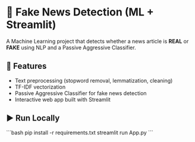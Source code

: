 # 📰 Fake News Detection (ML + Streamlit) 
 
A Machine Learning project that detects whether a news article is **REAL** or **FAKE** using NLP and a Passive Aggressive Classifier. 
 
## 🚀 Features 
- Text preprocessing (stopword removal, lemmatization, cleaning) 
- TF-IDF vectorization 
- Passive Aggressive Classifier for fake news detection 
- Interactive web app built with Streamlit 
 
## ▶️ Run Locally 
\`\`\`bash 
pip install -r requirements.txt 
streamlit run App.py 
\`\`\` 
